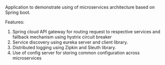 Application to demonstrate using of microservices architecture based on Spring boot.

Features:
1. Spring cloud API gateway for routing request to respective services and fallback mechanism using hystrix circuit breaker
2. Service discovery using eureka server and client library.     
3. Distributed logging using Zipkin and Sleuth library.
4. Use of config server for storing common configuration across microservices
